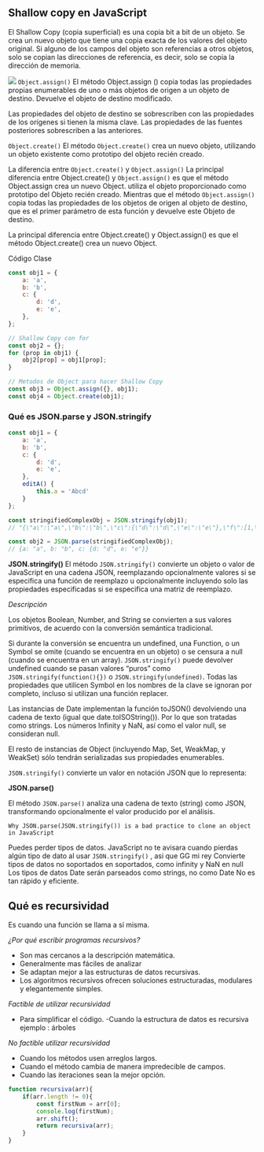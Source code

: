 ## Shallow copy en JavaScript

El Shallow Copy (copia superficial) es una copia bit a bit de un objeto. Se crea un nuevo objeto que tiene una copia exacta de los valores del objeto original. Si alguno de los campos del objeto son referencias a otros objetos, solo se copian las direcciones de referencia, es decir, solo se copia la dirección de memoria.

![](https://static.platzi.com/media/user_upload/jqOlM-029f1163-2db4-47ad-a1c4-45967791286c.jpg)
```Object.assign()```
El método Object.assign () copia todas las propiedades propias enumerables de uno o más objetos de origen a un objeto de destino. Devuelve el objeto de destino modificado.

Las propiedades del objeto de destino se sobrescriben con las propiedades de los orígenes si tienen la misma clave. Las propiedades de las fuentes posteriores sobrescriben a las anteriores.

```Object.create()```
El método ```Object.create()``` crea un nuevo objeto, utilizando un objeto existente como prototipo del objeto recién creado.

La diferencia entre ```Object.create()``` y ```Object.assign()```
La principal diferencia entre Object.create() y ```Object.assign()``` es que el método Object.assign crea un nuevo Object. utiliza el objeto proporcionado como prototipo del Objeto recién creado. Mientras que el método ```Object.assign()``` copia todas las propiedades de los objetos de origen al objeto de destino, que es el primer parámetro de esta función y devuelve este Objeto de destino.

La principal diferencia entre Object.create() y Object.assign() es que el método Object.create() crea un nuevo Object.

Código Clase
```javascript
const obj1 = {
    a: 'a',
    b: 'b',
    c: {
        d: 'd',
        e: 'e',
    },
};

// Shallow Copy con for
const obj2 = {};
for (prop in obj1) {
    obj2[prop] = obj1[prop]; 
}

// Metodos de Object para hacer Shallow Copy
const obj3 = Object.assign({}, obj1);
const obj4 = Object.create(obj1);

```

### Qué es JSON.parse y JSON.stringify
```javascript
const obj1 = {
    a: 'a',
    b: 'b',
    c: {
        d: 'd',
        e: 'e',
    },
    editA() {
        this.a = 'Abcd'
    }
};

const stringifiedComplexObj = JSON.stringify(obj1);
// "{\"a\":\"a\",\"b\":\"b\",\"c\":{\"d\":\"d\",\"e\":\"e\"},\"f\":[1,\"2\",3]}"

const obj2 = JSON.parse(stringifiedComplexObj); 
// {a: "a", b: "b", c: {d: "d", e: "e"}}
```

**JSON.stringify()**
El método ```JSON.stringify()``` convierte un objeto o valor de JavaScript en una cadena JSON, reemplazando opcionalmente valores si se especifica una función de reemplazo u opcionalmente incluyendo solo las propiedades especificadas si se especifica una matriz de reemplazo.

*Descripción*

Los objetos Boolean, Number, and String se convierten a sus valores primitivos, de acuerdo con la conversión semántica tradicional.

Si durante la conversión se encuentra un undefined, una Function, o un Symbol se omite (cuando se encuentra en un objeto) o se censura a null (cuando se encuentra en un array). ```JSON.stringify()``` puede devolver undefined cuando se pasan valores “puros” como ```JSON.stringify(function(){})``` o ```JSON.stringify(undefined)```.
Todas las propiedades que utilicen Symbol en los nombres de la clave se ignoran por completo, incluso si utilizan una función replacer.

Las instancias de Date implementan la función toJSON() devolviendo una cadena de texto (igual que date.toISOString()). Por lo que son tratadas como strings.
Los números Infinity y NaN, así como el valor null, se consideran null.

El resto de instancias de Object (incluyendo Map, Set, WeakMap, y WeakSet) sólo tendrán serializadas sus propiedades enumerables.

```JSON.stringify()``` convierte un valor en notación JSON que lo representa:

**JSON.parse()**

El método ```JSON.parse()``` analiza una cadena de texto (string) como JSON, transformando opcionalmente el valor producido por el análisis.

```
Why JSON.parse(JSON.stringify()) is a bad practice to clone an object in JavaScript
```

Puedes perder tipos de datos.
JavaScript no te avisara cuando pierdas algún tipo de dato al usar ```JSON.stringify()``` , asi que GG mi rey
Convierte tipos de datos no soportados en soportados, como infinity y NaN en null
Los tipos de datos Date serán parseados como strings, no como Date
No es tan rápido y eficiente.


## Qué es recursividad
Es cuando una función se llama a sí misma. 

*¿Por qué escribir programas recursivos?*
- Son mas cercanos a la descripción matemática.
- Generalmente mas fáciles de analizar
- Se adaptan mejor a las estructuras de datos recursivas.
- Los algoritmos recursivos ofrecen soluciones estructuradas, modulares y elegantemente simples.

*Factible de utilizar recursividad*
- Para simplificar el código.
-Cuando la estructura de datos es recursiva
ejemplo : árboles

*No factible utilizar recursividad*
- Cuando los métodos usen arreglos largos.
- Cuando el método cambia de manera impredecible de campos.
- Cuando las iteraciones sean la mejor opción.

```javascript
function recursiva(arr){
    if(arr.length != 0){
        const firstNum = arr[0];
        console.log(firstNum);
        arr.shift();
        return recursiva(arr);
    }
}
```
